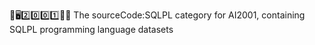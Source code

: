 🧠️🖥️2️⃣️0️⃣️0️⃣️1️⃣️💾️📜️ The sourceCode:SQLPL category for AI2001, containing SQLPL programming language datasets
